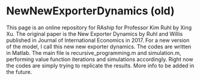 # NewNewExporterDynamics (old)
This page is an online repository for RAship for Professor Kim Ruhl by Xing Xu. The original paper is the New Exporter Dynamics by Ruhl and Willis published in Journal of International Economics in 2017. For a new version of the model, I call this new new exporter dynamics. The codes are written in Matlab. The main file is recursive_programming.m and simulation.m, performing value function iterations and simulations accordingly. Right now the codes are simply trying to replicate the results. More info to be added in the future.
